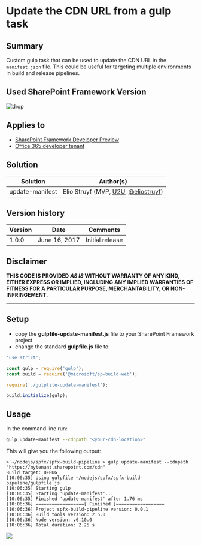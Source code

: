 # Update the CDN URL from a gulp task

## Summary

Custom gulp task that can be used to update the CDN URL in the `manifest.json` file. This could be useful for targeting multiple environments in build and release pipelines.

## Used SharePoint Framework Version 
![drop](https://img.shields.io/badge/drop-1.1.1-green.svg)

## Applies to

* [SharePoint Framework Developer Preview](http://dev.office.com/sharepoint/docs/spfx/sharepoint-framework-overview)
* [Office 365 developer tenant](http://dev.office.com/sharepoint/docs/spfx/set-up-your-developer-tenant)

## Solution

Solution|Author(s)
--------|---------
update-manifest|Elio Struyf (MVP, [U2U](https://www.u2u.be), [@eliostruyf](https://twitter.com/eliostruyf))

## Version history

Version|Date|Comments
-------|----|--------
1.0.0|June 16, 2017|Initial release

## Disclaimer
**THIS CODE IS PROVIDED *AS IS* WITHOUT WARRANTY OF ANY KIND, EITHER EXPRESS OR IMPLIED, INCLUDING ANY IMPLIED WARRANTIES OF FITNESS FOR A PARTICULAR PURPOSE, MERCHANTABILITY, OR NON-INFRINGEMENT.**

---

## Setup

* copy the **gulpfile-update-manifest.js** file to your SharePoint Framework project
* change the standard **gulpfile.js** file to:

```js
'use strict';

const gulp = require('gulp');
const build = require('@microsoft/sp-build-web');

require('./gulpfile-update-manifest');

build.initialize(gulp);
```

## Usage

In the command line run:

```sh
gulp update-manifest --cdnpath "<your-cdn-location>"
```

This will give you the following output:

```text
> ~/nodejs/spfx/spfx-build-pipeline > gulp update-manifest --cdnpath "https://mytenant.sharepoint.com/cdn"
Build target: DEBUG
[10:06:35] Using gulpfile ~/nodejs/spfx/spfx-build-pipeline/gulpfile.js
[10:06:35] Starting gulp
[10:06:35] Starting 'update-manifest'...
[10:06:35] Finished 'update-manifest' after 1.76 ms
[10:06:36] ==================[ Finished ]==================
[10:06:36] Project spfx-build-pipeline version: 0.0.1
[10:06:36] Build tools version: 2.5.0
[10:06:36] Node version: v6.10.0
[10:06:36] Total duration: 2.25 s
```

<img src="https://telemetry.sharepointpnp.com/sp-dev-build-extensions/gulp-tasks/update-manifest" />